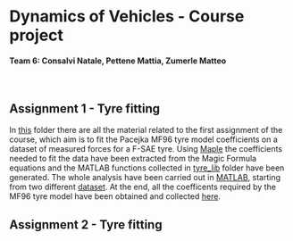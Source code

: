 # Dynamics of Vehicles - Course project
#### Team 6: Consalvi Natale, Pettene Mattia, Zumerle Matteo
<br>

## Assignment 1 - Tyre fitting
In [this](https://github.com/MatteoZumerle/DoV-Project/tree/main/Assignements/01-tyre_fitting) folder there are all the material related to the first assignment of the course, which aim is to fit the Pacejka MF96 tyre model coefficients on a dataset of measured forces for a F-SAE tyre. Using [Maple](https://github.com/MatteoZumerle/DoV-Project/blob/main/Assignements/01-tyre_fitting/TyreModel-MF96.mw) the coefficients needed to fit the data have been extracted from the Magic Formula equations and the MATLAB functions collected in [tyre_lib](https://github.com/MatteoZumerle/DoV-Project/tree/main/Assignements/01-tyre_fitting/tyre_lib) folder have been generated. The whole analysis have been carried out in [MATLAB](https://github.com/MatteoZumerle/DoV-Project/blob/main/Assignements/01-tyre_fitting/main_tyre_data_analysis.m), starting from two different [dataset](https://github.com/MatteoZumerle/DoV-Project/tree/main/Assignements/01-tyre_fitting/dataset). At the end, all the coefficents required by the MF96 tyre model have been obtained and collected [here](https://github.com/mattiapettene/DoV-Project-team6/blob/main/Assignement-01-tyre_fitting/tyre_coeffs_team6.mat).
<br> 

## Assignment 2 - Tyre fitting
